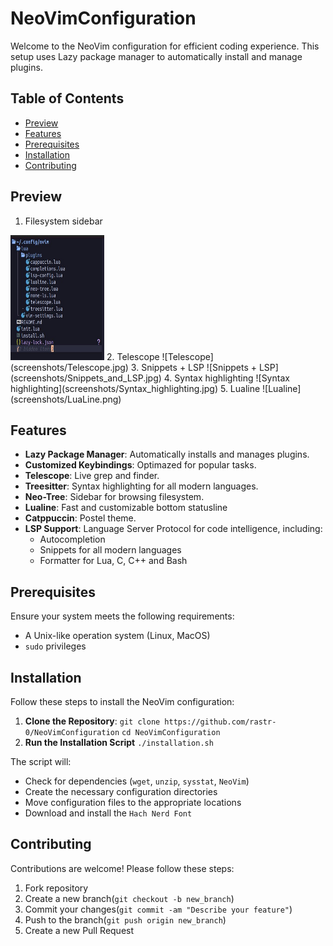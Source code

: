 # NeoVimConfiguration
Welcome to the NeoVim configuration for efficient coding experience. This setup uses Lazy package manager to automatically install and manage plugins.

## Table of Contents

- [Preview](#preview)
- [Features](#features)
- [Prerequisites](#prerequisites)
- [Installation](#installation)
- [Contributing](#contributing)

## Preview

1. Filesystem sidebar
<img src="screenshots/FileSystem_sidebar.jpg" alt="Main Interface" width="150" height="200">
2. Telescope
![Telescope](screenshots/Telescope.jpg)
3. Snippets + LSP
![Snippets + LSP](screenshots/Snippets_and_LSP.jpg)
4. Syntax highlighting
![Syntax highlighting](screenshots/Syntax_highlighting.jpg)
5. Lualine
![Lualine](screenshots/LuaLine.png)

## Features

- **Lazy Package Manager**: Automatically installs and manages plugins.
- **Customized Keybindings**: Optimazed for popular tasks.
- **Telescope**: Live grep and finder.
- **Treesitter**: Syntax highlighting for all modern languages.
- **Neo-Tree**: Sidebar for browsing filesystem.
- **Lualine**: Fast and customizable bottom statusline
- **Catppuccin**: Postel theme.
- **LSP Support**: Language Server Protocol for code intelligence, including:
  * Autocompletion
  * Snippets for all modern languages
  * Formatter for Lua, C, C++ and Bash

## Prerequisites

Ensure your system meets the following requirements:

- A Unix-like operation system (Linux, MacOS)
- `sudo` privileges

## Installation

Follow these steps to install the NeoVim configuration:

1. **Clone the Repository**:
   `git clone https://github.com/rastr-0/NeoVimConfiguration`
   `cd NeoVimConfiguration`
2. **Run the Installation Script**
  `./installation.sh`

The script will:
- Check for dependencies (`wget`, `unzip`, `sysstat`, `NeoVim`)
- Create the necessary configuration directories
- Move configuration files to the appropriate locations
- Download and install the `Hach Nerd Font`

## Contributing
Contributions are welcome! Please follow these steps:
1. Fork repository
2. Create a new branch(`git checkout -b new_branch`)
3. Commit your changes(`git commit -am "Describe your feature"`)
4. Push to the branch(`git push origin new_branch`)
5. Create a new Pull Request
